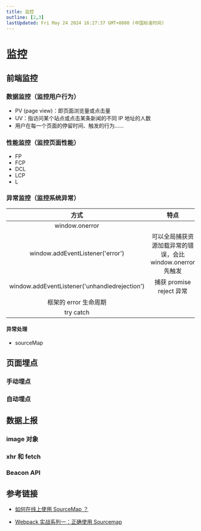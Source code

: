 ```yaml
---
title: 监控
outline: [2,3]
lastUpdated: Fri May 24 2024 16:27:37 GMT+0800 (中国标准时间)
---
```


# 监控

## 前端监控

### 数据监控（监控用户行为）

- PV (page view)：即页面浏览量或点击量
- UV：指访问某个站点或点击某条新闻的不同 IP 地址的人数
- 用户在每一个页面的停留时间、触发的行为......

### 性能监控（监控页面性能）

- FP
- FCP
- DCL
- LCP
- L

### 异常监控（监控系统异常）

|                      方式                       |                 特点                  |
|:---------------------------------------------:|:-----------------------------------:|
|                window.onerror                 |                                     |
|       window.addEventListener('error')        | 可以全局捕获资源加载异常的错误，会比window.onerror先触发 |
| window.addEventListener('unhandledrejection') |        捕获 promise reject 异常         |
|                框架的 error 生命周期                 |                                     |
|                   try catch                   |                                     |

#### 异常处理

- sourceMap

## 页面埋点

### 手动埋点

### 自动埋点

## 数据上报

### image 对象

### xhr 和 fetch

### Beacon API

## 参考链接

- [如何在线上使用 SourceMap ？](https://blog.csdn.net/xgangzai/article/details/136668414)

- [Webpack 实战系列一：正确使用 Sourcemap](https://www.51cto.com/article/695341.html)
